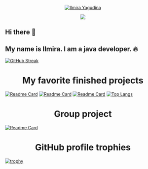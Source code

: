 <p align="center">
  <a href="https://github.com/IlmiraYagudina">
    <img src="https://user-images.githubusercontent.com/20955511/199138068-0a7b7b75-a024-4f00-803f-30a19c5d1b2d.png" alt="Ilmira Yagudina" /></a>
</p>

<p align="center">
  <!-- Typing SVG by DenverCoder1 - https://github.com/IlmiraYagudina/readme-typing-svg -->
  <a href="https://github.com/IlmiraYagudina/readme-typing-svg">
    <img src="https://readme-typing-svg.demolab.com/?lines=Full-stack%20web%20and%20app%20developer;Experienced%20UI%2FUX%20Designer;10%2B%20years%20of%20coding%20experience;Always%20learning%20new%20things&font=Fira%20Code&center=true&width=440&height=45&color=f75c7e&vCenter=true&pause=1000&size=22" /></a>
</p>



## Hi there 👋
## My name is Ilmira. I am a java developer. 🔥 

[![GitHub Streak](https://github-readme-streak-stats.herokuapp.com/?user=anuraghazra&theme=dark)](https://git.io/streak-stats)


<h1 align="center">My favorite  finished projects</h1>

[![Readme Card](https://github-readme-stats.vercel.app/api/pin/?username=IlmiraYagudina&repo=java-explore-with-me)](https://github.com/IlmiraYagudina/java-explore-with-me)
[![Readme Card](https://github-readme-stats.vercel.app/api/pin/?username=IlmiraYagudina&repo=java-shareit)](https://github.com/IlmiraYagudina/java-shareit)
[![Readme Card](https://github-readme-stats.vercel.app/api/pin/?username=IlmiraYagudina&repo=java-kanban)](https://github.com/IlmiraYagudina/java-kanban)
[![Top Langs](https://github-readme-stats.vercel.app/api/top-langs/?username=IlmiraYagudina&layout=compact)](https://github.com/IlmiraYagudina/github-readme-stats)


<h1 align="center">Group project</h1>

[![Readme Card](https://github-readme-stats.vercel.app/api/pin/?username=IlmiraYagudina&repo=java-filmorate)](https://github.com/IlmiraYagudina/java-filmorate)


<h1 align="center">GitHub profile trophies</h1>

[![trophy](https://github-profile-trophy.vercel.app/?username=IlmiraYagudina)](https://github.com/ryo-ma/github-profile-trophy)
